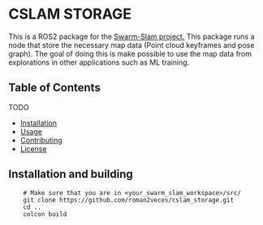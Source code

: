 # CSLAM STORAGE

This is a ROS2 package for the [Swarm-Slam project.](https://github.com/MISTLab/Swarm-SLAM) This package runs a node that store the necessary map data (Point cloud keyframes and pose graph). The goal of doing this is make possible to use the map data from explorations in other applications such as ML training.

## Table of Contents

TODO

- [Installation](#installation)
- [Usage](#usage)
- [Contributing](#contributing)
- [License](#license)

## Installation and building
```
    # Make sure that you are in <your_swarm_slam_workspace>/src/ 
    git clone https://github.com/roman2veces/cslam_storage.git
    cd ..
    colcon build
```